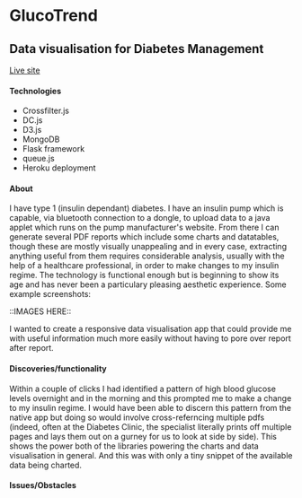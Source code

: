 # GlucoTrend
## Data visualisation for Diabetes Management

[Live site](https://gluco-trend.herokuapp.com/)

#### Technologies
* Crossfilter.js
* DC.js
* D3.js
* MongoDB
* Flask framework
* queue.js
* Heroku deployment

#### About
I have type 1 (insulin dependant) diabetes.  I have an insulin pump which is capable, via bluetooth connection to a dongle, to upload data to a java applet which runs on the pump manufacturer's website.  From there I can generate several PDF reports which include some charts and datatables, though these are mostly visually unappealing and in every case, extracting anything useful from them requires considerable analysis, usually with the help of a healthcare professional, in order to make changes to my insulin regime.  The technology is functional enough but is beginning to show its age and has never been a particulary pleasing aesthetic experience. Some example screenshots:

::IMAGES HERE::

I wanted to create a responsive data visualisation app that could provide me with useful information much more easily without having to pore over report after report.

#### Discoveries/functionality
Within a couple of clicks I had identified a pattern of high blood glucose levels overnight and in the morning and this prompted me to make a change to my insulin regime.  I would have been able to discern this pattern from the native app but doing so would involve cross-referncing multiple pdfs (indeed, often at the Diabetes Clinic, the specialist literally prints off multiple pages and lays them out on a gurney for us to look at side by side). This shows the power both of the libraries powering the charts and data visualisation in general. And this was with only a tiny snippet of the available data being charted.

#### Issues/Obstacles

